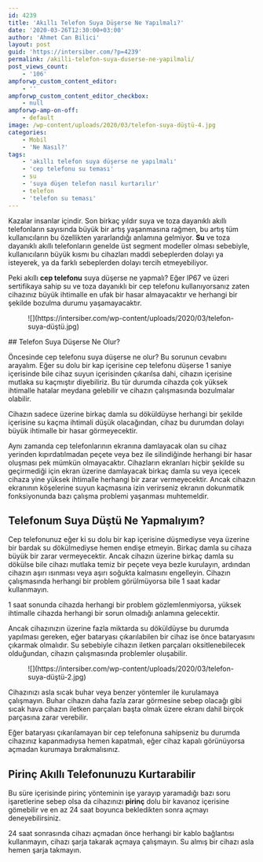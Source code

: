```yaml
---
id: 4239
title: 'Akıllı Telefon Suya Düşerse Ne Yapılmalı?'
date: '2020-03-26T12:30:00+03:00'
author: 'Ahmet Can Bilici'
layout: post
guid: 'https://intersiber.com/?p=4239'
permalink: /akilli-telefon-suya-duserse-ne-yapilmali/
post_views_count:
    - '106'
ampforwp_custom_content_editor:
    - ''
ampforwp_custom_content_editor_checkbox:
    - null
ampforwp-amp-on-off:
    - default
image: /wp-content/uploads/2020/03/telefon-suya-düştü-4.jpg
categories:
    - Mobil
    - 'Ne Nasıl?'
tags:
    - 'akıllı telefon suya düşerse ne yapılmalı'
    - 'cep telefonu su teması'
    - su
    - 'suya düşen telefon nasıl kurtarılır'
    - telefon
    - 'telefon su teması'
---
```


Kazalar insanlar içindir. Son birkaç yıldır suya ve toza dayanıklı akıllı telefonların sayısında büyük bir artış yaşanmasına rağmen, bu artış tüm kullanıcıların bu özellikten yararlandığı anlamına gelmiyor. **Su** ve toza dayanıklı akıllı telefonların genelde üst segment modeller olması sebebiyle, kullanıcıların büyük kısmı bu cihazları maddi sebeplerden dolayı ya isteyerek, ya da farklı sebeplerden dolayı tercih etmeyebiliyor.

Peki akıllı **cep telefonu** suya düşerse ne yapmalı? Eğer IP67 ve üzeri sertifikaya sahip su ve toza dayanıklı bir cep telefonu kullanıyorsanız zaten cihazınız büyük ihtimalle en ufak bir hasar almayacaktır ve herhangi bir şekilde bozulma durumu yaşamayacaktır.

<figure class="wp-block-image size-full">![](https://intersiber.com/wp-content/uploads/2020/03/telefon-suya-düştü.jpg)</figure>## Telefon Suya Düşerse Ne Olur?

Öncesinde cep telefonu suya düşerse ne olur? Bu sorunun cevabını arayalım. Eğer su dolu bir kap içerisine cep telefonu düşerse 1 saniye içerisinde bile cihaz suyun içerisinden çıkarılsa dahi, cihazın içerisine mutlaka su kaçmıştır diyebiliriz. Bu tür durumda cihazda çok yüksek ihtimalle hatalar meydana gelebilir ve cihazın çalışmasında bozulmalar olabilir.

Cihazın sadece üzerine birkaç damla su döküldüyse herhangi bir şekilde içerisine su kaçma ihtimali düşük olacağından, cihaz bu durumdan dolayı büyük ihtimalle bir hasar görmeyecektir.

Aynı zamanda cep telefonlarının ekranına damlayacak olan su cihaz yerinden kıpırdatılmadan peçete veya bez ile silindiğinde herhangi bir hasar oluşması pek mümkün olmayacaktır. Cihazların ekranları hiçbir şekilde su geçirmediği için ekran üzerine damlayacak birkaç damla su veya içecek cihaza yine yüksek ihtimalle herhangi bir zarar vermeyecektir. Ancak cihazın ekranının köşelerine suyun kaçmasına izin verirseniz ekranın dokunmatik fonksiyonunda bazı çalışma problemi yaşanması muhtemeldir.

## Telefonum Suya Düştü Ne Yapmalıyım?

Cep telefonunuz eğer ki su dolu bir kap içerisine düşmediyse veya üzerine bir bardak su dökülmediyse hemen endişe etmeyin. Birkaç damla su cihaza büyük bir zarar vermeyecektir. Ancak cihazın üzerine birkaç damla su dökülse bile cihazı mutlaka temiz bir peçete veya bezle kurulayın, ardından cihazın aşırı ısınması veya aşırı soğukta kalmasını engelleyin. Cihazın çalışmasında herhangi bir problem görülmüyorsa bile 1 saat kadar kullanmayın.

1 saat sonunda cihazda herhangi bir problem gözlemlenmiyorsa, yüksek ihtimalle cihazda herhangi bir sorun olmadığı anlamına gelecektir.

Ancak cihazınızın üzerine fazla miktarda su döküldüyse bu durumda yapılması gereken, eğer bataryası çıkarılabilen bir cihaz ise önce bataryasını çıkarmak olmalıdır. Su sebebiyle cihazın iletken parçaları oksitlenebilecek olduğundan, cihazın çalışmasında problemler oluşabilir.

<figure class="wp-block-image size-large">![](https://intersiber.com/wp-content/uploads/2020/03/telefon-suya-düştü-2.jpg)</figure>Cihazınızı asla sıcak buhar veya benzer yöntemler ile kurulamaya çalışmayın. Buhar cihazın daha fazla zarar görmesine sebep olacağı gibi sıcak hava cihazın iletken parçaları başta olmak üzere ekranı dahil birçok parçasına zarar verebilir.

Eğer bataryası çıkarılamayan bir cep telefonuna sahipseniz bu durumda cihazınız kapanmadıysa hemen kapatmalı, eğer cihaz kapalı görünüyorsa açmadan kurumaya bırakmalısınız.

## Pirinç Akıllı Telefonunuzu Kurtarabilir

Bu süre içerisinde pirinç yönteminin işe yarayıp yaramadığı bazı soru işaretlerine sebep olsa da cihazınızı **pirinç** dolu bir kavanoz içerisine gömebilir ve en az 24 saat boyunca bekledikten sonra açmayı deneyebilirsiniz.

24 saat sonrasında cihazı açmadan önce herhangi bir kablo bağlantısı kullanmayın, cihazı şarja takarak açmaya çalışmayın. Su almış bir cihazı asla hemen şarja takmayın.